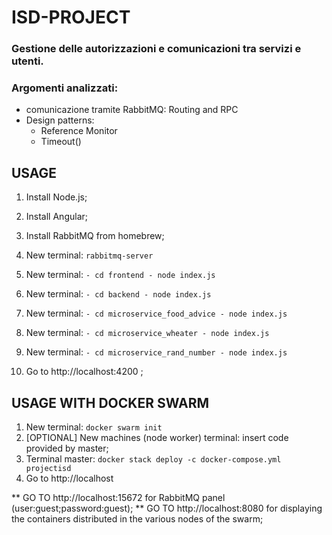 # ISD-PROJECT

### Gestione delle autorizzazioni e comunicazioni tra servizi e utenti.

### Argomenti analizzati: 
 - comunicazione tramite RabbitMQ: Routing and RPC
 - Design patterns:
    -   Reference Monitor
    -   Timeout()



## USAGE

1) Install Node.js;
2) Install Angular;
3) Install RabbitMQ from homebrew;

4) New terminal: ``` rabbitmq-server ```
5) New terminal:
        ```
         - cd frontend
         - node index.js
        ```
6) New terminal:
        ```
        - cd backend
        - node index.js
        ```
7) New terminal:
        ```
        - cd microservice_food_advice
        - node index.js
        ```
8) New terminal:
        ```
        - cd microservice_wheater
        - node index.js 
        ```
9) New terminal:
        ```
        - cd microservice_rand_number
        - node index.js 
        ```

10) Go to http://localhost:4200 ;


## USAGE WITH DOCKER SWARM

1) New terminal: ``` docker swarm init ```
2) [OPTIONAL] New machines (node worker) terminal: insert code provided by master;
3) Terminal master: ``` docker stack deploy -c docker-compose.yml projectisd ```
4) Go to http://localhost 



** GO TO http://localhost:15672 for RabbitMQ panel (user:guest;password:guest);
** GO TO http://localhost:8080 for displaying the containers distributed in the various nodes of the swarm;


